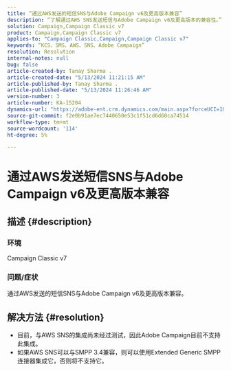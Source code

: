 ```yaml
---
title: “通过AWS发送的短信SNS与Adobe Campaign v6及更高版本兼容”
description: “了解通过AWS SNS发送短信与Adobe Campaign v6及更高版本的兼容性。”
solution: Campaign,Campaign Classic v7
product: Campaign,Campaign Classic v7
applies-to: "Campaign Classic,Campaign,Campaign Classic v7"
keywords: “KCS、SMS、AWS、SNS、Adobe Campaign”
resolution: Resolution
internal-notes: null
bug: false
article-created-by: Tanay Sharma .
article-created-date: "5/13/2024 11:21:15 AM"
article-published-by: Tanay Sharma .
article-published-date: "5/13/2024 11:26:46 AM"
version-number: 3
article-number: KA-15204
dynamics-url: "https://adobe-ent.crm.dynamics.com/main.aspx?forceUCI=1&pagetype=entityrecord&etn=knowledgearticle&id=551818e7-1a11-ef11-9f8a-6045bd02b206"
source-git-commit: f2e0b91ae7ec7440650e53c1f51cd6d60ca74514
workflow-type: tm+mt
source-wordcount: '114'
ht-degree: 5%

---
```


# 通过AWS发送短信SNS与Adobe Campaign v6及更高版本兼容

## 描述 {#description}


### 环境

Campaign Classic v7

### 问题/症状

通过AWS发送的短信SNS与Adobe Campaign v6及更高版本兼容。


## 解决方法 {#resolution}


- 目前，与AWS SNS的集成尚未经过测试，因此Adobe Campaign目前不支持此集成。
- 如果AWS SNS可以与SMPP 3.4兼容，则可以使用Extended Generic SMPP连接器集成它，否则将不支持它。

